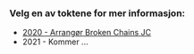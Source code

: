 ### Velg en av toktene for mer informasjon:

- <a  href="#" onClick="populateBC();" data-toggle="tab">2020 - Arrangør Broken Chains JC</a>
- 2021 - Kommer ...